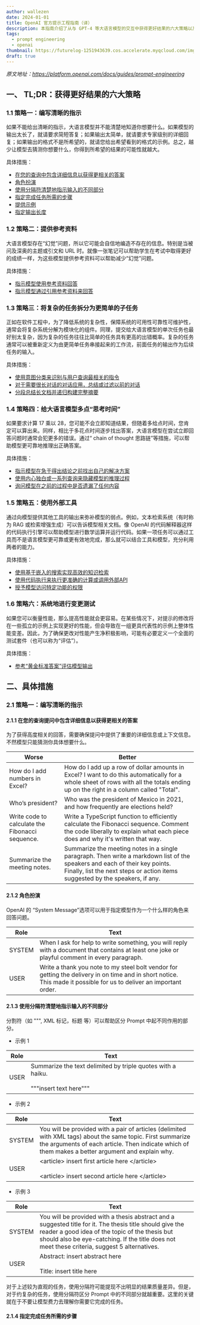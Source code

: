 ```yaml
---
author: wallezen
date: 2024-01-01
title: OpenAI 官方提示工程指南（译）
description: 本指南介绍了从与 GPT-4 等大语言模型的交互中获得更好结果的六大策略以及相关的具体措施，在实际应用过程中，组合使用这些策略通常可以取得更好的效果。因此，我们鼓励你多试验尝试，探索适合你的应用场景的使用方法。
tags:
  - prompt engineering
  - openai
thumbnail: https://futurelog-1251943639.cos.accelerate.myqcloud.com/img/202401011111839.png
draft: true
---
```


*原文地址：https://platform.openai.com/docs/guides/prompt-engineering*


## 一、 TL;DR：获得更好结果的六大策略
### 1.1 策略一：编写清晰的指示
 如果不能给出清晰的指示，大语言模型并不能清楚地知道你想要什么。如果模型的输出太长了，就请要求简短答复；如果输出太简单，就请要求专家级别的详细回复；如果输出的格式不是所希望的，就请您给出希望看到的格式的示例。总之，越少让模型去猜测你想要什么，你得到所希望的结果的可能性就越大。
 
具体措施：
 - [在您的查询中包含详细信息以获得更相关的答案]()
 - [角色扮演]()
 - [使用分隔符清楚地指示输入的不同部分]()
 - [指定完成任务所需的步骤]()
 - [提供示例]()
 - [指定输出长度]()

### 1.2 策略二：提供参考资料
大语言模型存在“幻觉”问题，所以它可能会自信地编造不存在的信息。特别是当被问及深奥的主题或引文和 URL 时。就像一张笔记可以帮助学生在考试中取得更好的成绩一样，为这些模型提供参考资料可以帮助减少“幻觉”问题。

具体措施：
- [指示模型使用参考资料回答]()
- [指示模型通过引用参考资料来回答]()

### 1.3 策略三：将复杂的任务拆分为更简单的子任务
正如在软件工程中，为了降低系统的复杂性，保障系统的可用性可靠性可维护性，通常会将复杂系统分解为模块化的组件。同理，提交给大语言模型的单次任务也最好别太复杂，因为复杂的任务往往比简单的任务具有更高的出错概率。复杂的任务通常可以被重新定义为由更简单任务串接起来的工作流，前面任务的输出作为后续任务的输入。

具体措施：
- [使用意图分类来识别与用户查询最相关的指令]()
- [对于需要很长对话的对话应用，总结或过滤以前的对话]()
- [分段总结长文档并递归构建完整摘要]()

### 1.4 策略四：给大语言模型多点“思考时间”
如果要求计算 17 乘以 28，您可能不会立即知道结果，但随着多给点时间，您肯定可以算出来。同样，相比于多花点时间逐步找出答案，大语言模型在尝试立即回答问题时通常会犯更多的错误。通过“ chain of thought 思路链”等措施，可以帮助模型更可靠地推理出正确答案。

具体措施：
- [指示模型在急于得出结论之前找出自己的解决方案]()
- [使用内心独白或一系列查询来隐藏模型的推理过程]()
- [询问模型在之前的过程中是否遗漏了任何内容]()

### 1.5  策略五：使用外部工具
通过向模型提供其他工具的输出来弥补模型的弱点。例如，文本检索系统（有时称为 RAG 或检索增强生成）可以告诉模型相关文档。像 OpenAI 的代码解释器这样的代码执行引擎可以帮助模型进行数学运算并运行代码。如果一项任务可以通过工具而不是语言模型更可靠或更有效地完成，那么就可以结合工具和模型，充分利用两者的能力。

具体措施：
- [使用基于嵌入的搜索实现高效的知识检索]()
- [使用代码执行来执行更准确的计算或调用外部API]()
- [授予模型访问特定功能的权限]()

### 1.6 策略六：系统地进行变更测试
如果您可以衡量性能，那么提高性能就会更容易。在某些情况下，对提示的修改将在一些孤立的示例上实现更好的性能，但会导致在一组更具代表性的示例上整体性能变差。因此，为了确保更改对性能产生净积极影响，可能有必要定义一个全面的测试套件（也可以称为“评估”）。

具体措施：
- [参考“黄金标准答案”评估模型输出]()


## 二、具体措施
### 2.1 策略一：编写清晰的指示
#### 2.1.1 在您的查询提问中包含详细信息以获得更相关的答案
为了获得高度相关的回答，需要确保提问中提供了重要的详细信息或上下文信息。不然模型只能猜测你具体想要什么。

| Worse                                           | Better                                                                                                                                                                                                      |
| ----------------------------------------------- | ----------------------------------------------------------------------------------------------------------------------------------------------------------------------------------------------------------- |
| How do I add numbers in Excel?                  | How do I add up a row of dollar amounts in Excel? I want to do this automatically for a whole sheet of rows with all the totals ending up on the right in a column called "Total".                          |
| Who’s president?                                | Who was the president of Mexico in 2021, and how frequently are elections held?                                                                                                                             |
| Write code to calculate the Fibonacci sequence. | Write a TypeScript function to efficiently calculate the Fibonacci sequence. Comment the code liberally to explain what each piece does and why it's written that way.                                      |
| Summarize the meeting notes.                    | Summarize the meeting notes in a single paragraph. Then write a markdown list of the speakers and each of their key points. Finally, list the next steps or action items suggested by the speakers, if any. |
#### 2.1.2 角色扮演
OpenAI 的 “System Message”选项可以用于指定模型作为一个什么样的角色来回答问题。

| Role   | Text                                                                                                                                                                |
| ------ | ------------------------------------------------------------------------------------------------------------------------------------------------------------------- |
| SYSTEM | When I ask for help to write something, you will reply with a document that contains at least one joke or playful comment in every paragraph.                       |
| USER   | Write a thank you note to my steel bolt vendor for getting the delivery in on time and in short notice. This made it possible for us to deliver an important order. |
#### 2.1.3 使用分隔符清楚地指示输入的不同部分
分割符（如 """, XML 标记，标题 等）可以帮助区分 Prompt 中起不同作用的部分。
- 示例 1

| Role | Text                                                                                       |
| ---- | ------------------------------------------------------------------------------------------ |
| USER | Summarize the text delimited by triple quotes with a haiku. <br><br>"""insert text here""" |
- 示例 2

| Role   | Text                                                                                                                                                                                                             |
| ------ | ---------------------------------------------------------------------------------------------------------------------------------------------------------------------------------------------------------------- |
| SYSTEM | You will be provided with a pair of articles (delimited with XML tags) about the same topic. First summarize the arguments of each article. Then indicate which of them makes a better argument and explain why. |
| USER   | \<article> insert first article here \</article><br> <br>\<article> insert second article here \</article>                                                                                                       |
- 示例 3

| Role   | Text                                                                                                                                                                                                                                                         |
| ------ | ------------------------------------------------------------------------------------------------------------------------------------------------------------------------------------------------------------------------------------------------------------ |
| SYSTEM | You will be provided with a thesis abstract and a suggested title for it. The thesis title should give the reader a good idea of the topic of the thesis but should also be eye-catching. If the title does not meet these criteria, suggest 5 alternatives. |
| USER   | Abstract: insert abstract here <br><br>Title: insert title here                                                                                                                                                                                              |
对于上述较为直观的任务，使用分隔符可能提现不出明显的结果质量差异。但是，对于约复杂的任务，使用分隔符区分 Prompt 中的不同部分就越重要。这里的关键就在于不要让模型费力去理解你需要它完成的任务。

#### 2.1.4 指定完成任务所需的步骤
